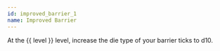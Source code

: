 ```yaml
---
id: improved_barrier_1
name: Improved Barrier
---
```

At the {{ level }} level, increase the die type of your barrier ticks to d10.
